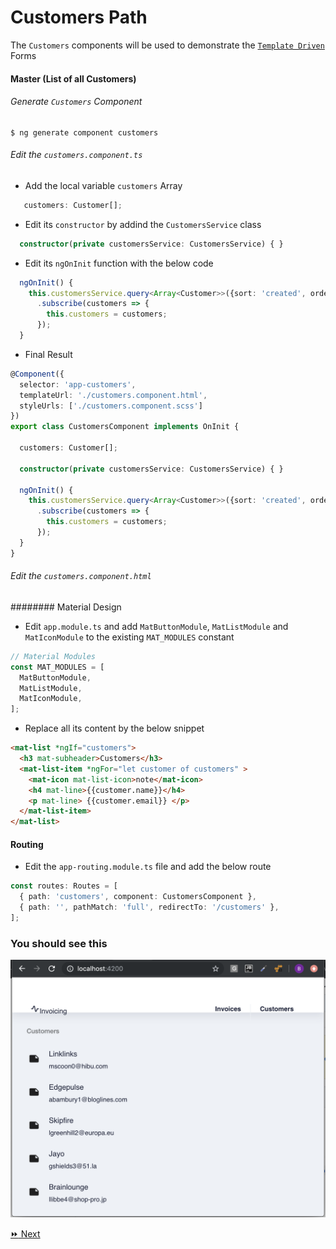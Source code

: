 # Customers Path

The `Customers` components will be used to demonstrate the [`Template Driven`](https://angular.io/guide/forms) Forms 

#### Master (List of all Customers)

###### Generate `Customers` Component

```
$ ng generate component customers
```

###### Edit the `customers.component.ts`

* Add the local variable `customers` Array

```typescript
   customers: Customer[];
```

* Edit its `constructor` by addind the `CustomersService` class

```typescript
  constructor(private customersService: CustomersService) { }
```

* Edit its `ngOnInit` function with the below code

```typescript
  ngOnInit() {
    this.customersService.query<Array<Customer>>({sort: 'created', order: 'desc'})
      .subscribe(customers => {
        this.customers = customers;
      });
  }
```

* Final Result

```typescript
@Component({
  selector: 'app-customers',
  templateUrl: './customers.component.html',
  styleUrls: ['./customers.component.scss']
})
export class CustomersComponent implements OnInit {

  customers: Customer[];

  constructor(private customersService: CustomersService) { }

  ngOnInit() {
    this.customersService.query<Array<Customer>>({sort: 'created', order: 'desc'})
      .subscribe(customers => {
        this.customers = customers;
      });
  }
}
```

###### Edit the `customers.component.html`

######## Material Design

* Edit `app.module.ts` and add `MatButtonModule`, `MatListModule` and `MatIconModule` to the existing `MAT_MODULES` constant

```typescript
// Material Modules
const MAT_MODULES = [
  MatButtonModule,
  MatListModule,
  MatIconModule,
];
```


* Replace all its content by the below snippet

```html
<mat-list *ngIf="customers">
  <h3 mat-subheader>Customers</h3>
  <mat-list-item *ngFor="let customer of customers" >
    <mat-icon mat-list-icon>note</mat-icon>
    <h4 mat-line>{{customer.name}}</h4>
    <p mat-line> {{customer.email}} </p>
  </mat-list-item>
</mat-list>
```


#### Routing

* Edit the `app-routing.module.ts` file and add the below route

```typescript
const routes: Routes = [
  { path: 'customers', component: CustomersComponent },
  { path: '', pathMatch: 'full', redirectTo: '/customers' },
];
```

### You should see this

![image](../images/customers.png)

[:fast_forward: Next ](customer.md)
